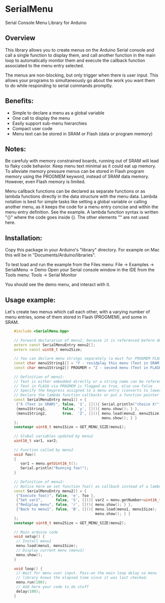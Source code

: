 # SerialMenu
Serial Console Menu Library for Arduino

## Overview
This library allows you to create menus on the Arduino Serial console
and call a single function to display them, and call another function
in the main loop to automatically monitor them and execute the callback
function associated to the menu entry selected.

The menus are non-blocking, but only trigger when there is user input.
This allows your programs to simultaneously go about the work you want
them to do while responding to serial commands promptly.

## Benefits:

* Simple to declare a menu as a global variable
* One call to display the menu
* Easily support sub-menu hierarchies
* Compact user code
* Menu text can be stored in SRAM or Flash (data or program memory)

## Notes:

Be carefuly with memory constrained boards, running out of SRAM will lead
to flaky code behavior. Keep menu text minimal as it could eat up memory.
To alleviate memory pressure menus can be stored in Flash program memory
using the PROGMEM keyword, instead of SRAM data memory. However, even Flash
memory is limited.

Menu callback functions can be declared as separate functions or as lambda
functions directly in the data structure with the menu data. Lambda notation
is best for simple tasks like setting a global variable or calling another
menu, as it keeps the code for a menu entry concise and within the menu
entry definition. See the example.
A lambda function syntax is written "[](){}" where the code goes inside {}.
The other elements "[]()" are not used here.

## Installation:

Copy this package in your Arduino's "library" directory. For example on Mac
this will be in "Documents/Arduino/libraries".

To test load and run the example from the Files menu:
File -> Examples -> SerialMenu -> Demo
Open your Serial console window in the IDE from the Tools menu:
Tools -> Serial Monitor

You should see the demo menu, and interact with it.

## Usage example:

Let's create two menus which call each other, with a varying number of menu
entries, some of them stored in Flash (PROGMEM), and some in SRAM.

```C++
    #include <SerialMenu.hpp>
    
    // Forward declaration of menu2, because it is referenced before definition
    extern const SerialMenuEntry menu2[];
    extern const uint8_t menu2Size;
    
    // You can declare menu strings separately (a must for PROGMEM FLASH)
    const char menu1String1[] = "Y - residplay this menu (Text in SRAM)";
    const char menu1String2[] PROGMEM = "Z - second menu (Text in FLASH)";
    
    // Definition of menu1:
    // Text is either embedded directly or a string name can be referenced
    // Text in FLASH via PROGMEM is flagged as true, else use false
    // Specify the keypress assigned to a menu entry (converts to lowercase)
    // Declare the lambda function callbacks or put a function pointer
    const SerialMenuEntry menu1[] = {
     {"X (Text in SRAM)", false, '1', [](){ Serial.println("choice X!"); } },
     {menu1String1,       false, 'y', [](){ menu.show(); } },
     {menu1String2,       true,  'Z', [](){ menu.load(menu2, menu2Size);
                                            menu.show(); } }
    };
    constexpr uint8_t menu1Size = GET_MENU_SIZE(menu1);
    
    // Global variables updated by menu2
    uint16_t var1, var2;
    
    // Function called by menu2
    void foo()
    {
       var1 = menu.getUint16_t();
       Serial.println("Running foo!");
    }
    
    // Definition of menu2:
    // Notice here we set function foo() as callback instead of a lambda function
    const SerialMenuEntry menu2[] = {
     {"Execute foo()", false, 'e', foo },
     {"Set var2",      false, 'S', [](){ var2 = menu.getNumber<uint16_t>(); } },
     {"Rediplay menu", false, 'r', [](){ menu.show(); } },
     {"Back to menu1", false, 'B', [](){ menu.load(menu1, menu1Size);
                                         menu.show(); } }
    };
    constexpr uint8_t menu2Size = GET_MENU_SIZE(menu2);
    
    // Main arduino code
    void setup() {
     // Install menu1
     menu.load(menu1, menu1Size);
     // Display current menu (menu1)
     menu.show();
    }
    
    void loop() {
     // Wait for menu user input. Pass-on the main loop delay so menu
     // library knows the elapsed time since it was last checked.
     menu.run(100);
     // Add here your code to do stuff
     delay(100);
    }
```
